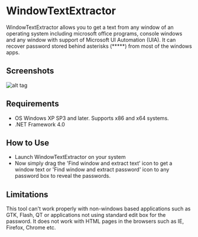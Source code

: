 WindowTextExtractor
=============

WindowTextExtractor allows you to get a text from any window of an operating system including microsoft office programs, console windows and any window with support of Microsoft UI Automation (UIA). It can recover password stored behind asterisks (*****) from most of the windows apps.

Screenshots
------------------

![alt tag](https://user-images.githubusercontent.com/8102586/68136609-9d118a00-ff36-11e9-9889-2a1b4f142f60.png)

Requirements
--------------------

* OS Windows XP SP3 and later. Supports x86 and x64 systems.
* .NET Framework 4.0

How to Use
--------------------

* Launch WindowTextExtractor on your system
* Now simply drag the 'Find window and extract text' icon to get a window text or 'Find window and extract password' icon to any password box to reveal the passwords.


Limitations
--------------------

This tool can't work properly with non-windows based applications such as GTK, Flash, QT or applications not using standard edit box for the password. It does not work with HTML pages in the browsers such as IE, Firefox, Chrome etc.